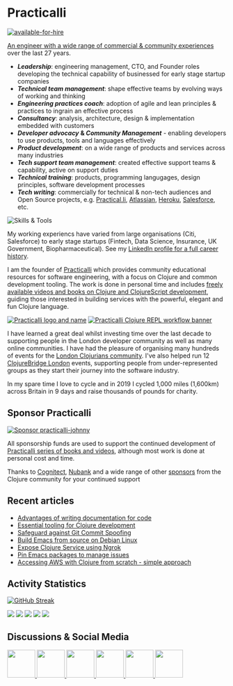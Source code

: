 # Practicalli
[![available-for-hire](https://raw.githubusercontent.com/practicalli/graphic-design/live/available-for-hire.svg)](https://www.linkedin.com/in/jr0cket/)

[An engineer with a wide range of commercial & community experiences](https://www.linkedin.com/in/jr0cket/) over the last 27 years. 

* **_Leadership_**: engineering management, CTO, and Founder roles developing the technical capability of businessed for early stage startup companies
* **_Technical team management_**: shape effective teams by evolving ways of working and thinking
* **_Engineering practices coach_**: adoption of agile and lean principles & practices to ingrain an effective process
* **_Consultancy_**: analysis, architecture, design & implementation embedded with customers
* **_Developer advocacy_ & _Community Management_** - enabling developers to use products, tools and languages effectively
* **_Product development_**: on a wide range of products and services across many industries
* **_Tech support team management_**: created effective support teams & capability, active on support duties 
* **_Technical training_**: products, programming langugages, design principles, software development processes
* **_Tech writing_**: commercially for technical & non-tech audiences and Open Source projects, e.g. [Practical.li](https://practical.li/), [Atlassian](https://www.atlassian.com/), [Heroku](https://www.heroku.com/developers/), [Salesforce](https://developer.salesforce.com/), etc.

![Skills & Tools](https://skillicons.dev/icons?i=debian,clojure,neovim,emacs,md,svg,git,github,githubactions,postgres,firebase,graphql,docker,grafana,blender&theme=dark)

My working experiencs have varied from large organisations (Citi, Salesforce) to early stage startups (Fintech, Data Science, Insurance, UK Government, Biopharmaceutical).  See my [LinkedIn profile for a full career history](https://www.linkedin.com/in/jr0cket/).

<!--
- UK Fintech: Engineering Manager for the platform team, building a bank with functional programming and immutable data 
- Berlin Fintech startup: a Machine Learning Platform Architect, developing data transformation services as well as evolving organisational and engineering practices for engineers and data scientists. 
-->

I am the founder of [Practicalli](https://practical.li) which provides community educational resources for software engineering, with a focus on Clojure and common development tooling.  The work is done in personal time and includes [freely available videos and books on Clojure and ClojureScript development](https://practical.li/), guiding those interested in building services with the powerful, elegant and fun Clojure language.

[![Practicalli logo and name](https://github.com/practicalli/graphic-design/blob/live/logos/practicalli-logo-name-dark.png?raw=true)](https://practical.li/)
[![Practicalli Clojure REPL workflow banner](https://github.com/practicalli/graphic-design/blob/live/clojure/clojure-repl-workflow-concept.png?raw=true)](https://practical.li/)

I have learned a great deal whilst investing time over the last decade to supporting people in the London developer community as well as many online communities.  I have had the pleasure of organising many hundreds of events for the [London Clojurians community](https://londonclojurians.org/).  I've also helped run 12 [ClojureBridge London](https://clojurebridgelondon.github.io/) events, supporting people from under-represented groups as they start their journey into the software industry. 

In my spare time I love to cycle and in 2019 I cycled 1,000 miles (1,600km) across Britain in 9 days and raise thousands of pounds for charity.


## Sponsor Practicalli

[![Sponsor practicalli-johnny](https://raw.githubusercontent.com/practicalli/graphic-design/live/buttons/practicalli-github-sponsors-button.png)](https://github.com/sponsors/practicalli-johnny/)

All sponsorship funds are used to support the continued development of [Practicalli series of books and videos](https://practical.li/), although most work is done at personal cost and time.

Thanks to [Cognitect](https://www.cognitect.com/), [Nubank](https://nubank.com.br/) and a wide range of other [sponsors](https://github.com/sponsors/practicalli-johnny#sponsors) from the Clojure community for your continued support


## Recent articles
<!-- BLOG-POST-LIST:START -->
- [Advantages of writing documentation for code](https://practical.li/blog/advantages-of-writing-documentation-for-code/)
- [Essential tooling for Clojure development](https://practical.li/blog/essential-tooling-for-clojure-development/)
- [Safeguard against Git Commit Spoofing](https://practical.li/blog/safeguard-against-git-commit-spoofing/)
- [Build Emacs from source on Debian Linux](https://practical.li/blog/build-emacs-from-source-on-debian-linux/)
- [Expose Clojure Service using Ngrok](https://practical.li/blog/expose-clojure-service-using-ngrok/)
- [Pin Emacs packages to manage issues](https://practical.li/blog/pin-emacs-packages-to-manage-issues/)
- [Accessing AWS with Clojure from scratch - simple approach](https://practical.li/blog/accessing-aws-with-clojure-from-scratch---simple-approach/)
<!-- BLOG-POST-LIST:END -->

## Activity Statistics

[![GitHub Streak](https://github-readme-streak-stats-fork.vercel.app?user=practicalli-johnny&theme=transparent&hide_border=true&date_format=%5BY.%5Dn.j)](https://git.io/streak-stats)


<!-- GitHub Profile Summary Cards from GitHub Workflow -->
<!-- https://github.com/vn7n24fzkq/github-profile-summary-cards -->
[![](https://raw.githubusercontent.com/practicalli-john/practicalli-john/main/profile-summary-card-output/monokai/0-profile-details.svg)](https://github.com/vn7n24fzkq/github-profile-summary-cards)
[![](https://raw.githubusercontent.com/practicalli-john/practicalli-john/main/profile-summary-card-output/monokai/1-repos-per-language.svg)](https://github.com/vn7n24fzkq/github-profile-summary-cards) [![](https://raw.githubusercontent.com/practicalli-john/practicalli-john/main/profile-summary-card-output/monokai/2-most-commit-language.svg)](https://github.com/vn7n24fzkq/github-profile-summary-cards)
[![](https://raw.githubusercontent.com/practicalli-john/practicalli-john/main/profile-summary-card-output/monokai/3-stats.svg)](https://github.com/vn7n24fzkq/github-profile-summary-cards) [![](https://raw.githubusercontent.com/practicalli-john/practicalli-john/main/profile-summary-card-output/monokai/4-productive-time.svg)](https://github.com/vn7n24fzkq/github-profile-summary-cards)


## Discussions & Social Media

<a href="https://youtube.com/practicalli" target="blank">
  <img height="64" width="64" src="https://cdn.simpleicons.org/youtube/crimson" />
</a>
<a href="https://github.com/orgs/practicalli/discussions" target="blank">
  <img height="64" width="64" src="https://cdn.simpleicons.org/github/white" />
</a>  
<a href="https://clojurians.zulipchat.com/#narrow/stream/250781-practicalli" target="blank">
  <img height="64" width="64" src="https://cdn.simpleicons.org/zulip/green" />
</a>
<a href="https://clojurians.slack.com/" target="blank">
  <img height="64" width="64" src="https://cdn.simpleicons.org/slack/firebrick" />
</a>
<a href="https://clj.social/@practicalli" target="blank">
  <img height="64" width="64" src="https://cdn.simpleicons.org/mastodon/skyblue" />
</a>
<a href="https://https://www.linkedin.com/in/jr0cket/" target="blank">
  <img height="64" width="64" src="https://cdn.simpleicons.org/linkedin/slateblue" />
</a>  

